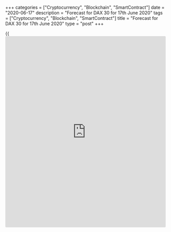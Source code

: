 +++
categories = ["Cryptocurrency", "Blockchain", "SmartContract"]
date = "2020-06-17"
description = "Forecast for DAX 30 for 17th June 2020"
tags = ["Cryptocurrency", "Blockchain", "SmartContract"]
title = "Forecast for DAX 30 for 17th June 2020"
type = "post"
+++

{{<iframe id="large-banner" src="https://www.bounty.group/#slide=5.0" width="100%" height="600" scrolling="no" style="border: 0px solid rgb(216, 221, 230); border-radius: 3px;">}}

June 17, 2020

June 17, 2020

DAX 30: Citius, Altius, FortiusDmitri Demidenko

## German stock index outruns US counterparts. And it’s just a beginning

The epic rally of [S&P 500][1] proved once again that stock indexes
recover faster than GDP after a recession. If this theorem is correct, a
faster growth of a stock market correlates with the corresponding
economy’s faster return to the trend. In this regard, the 40% rally of
S&P 500 from March’s maximums isn’t as impressive as German [DAX
30][2]’s 50% retracement from the bottom. Germany will recover faster
than the US. It is positive [news](https://www.letsplayfx.com/blog/forex-news-website/) for both the euro and the fans of the
eurozone’s largest economy.

Global [investor](https://www.fintechee.com/tutorial-for-forex-trading/investor-mode/)s had stood aside off European stock indexes for a long
time, fearing a split in the EU where rich countries didn’t feel glad
about having to help poorer members. Much changed after Berlin and Paris
took the initiative and suggested a large fiscal stimulus, which cheered
the markets up. According to BofA Merrill Lynch, the portfolio share of
European stocks increased by 24 pct over the last month. It’s the best
dynamics for any region for that period.

Germany is a ray of light and makes medium- and long-term prospects of
[DAX 30][2] brighter. The main drivers of the stock index are a hope for
a fast recovery of the German economy, large fiscal and monetary
stimuli, step-by-step improvement of corporate reports and a high global
risk appetite. According to the OECD’s forecasts, the German GDP will
reduce by 6.6% in 2020 in the absence of the second wave of COVID-19
(for comparison, the US GDP will drop 7.3%). Taking into account the
latest relief package of 130 billion euro, the Bundesbank expects that
the economy will fall 6.1% this year and recover 3.7% and 3.8% in
2021-2022, respectively.

 **OECD’s forecasts for GDP**

![LiteForex: Forecast for DAX 30 for 17th June 2020][3]

 _Source: Bloomberg._

A softer lockdown and the success of the German health care system
allowed reopening the national economy faster. The share of the people
employed in the most affected sectors in Germany is lower than in other
big states while the fiscal stimulus amount is higher. It allows
counting on a fast GDP growth as soon as the situation has been brought
back under control.

 **The share of the people employed in the hardest-hit sectors**

![LiteForex: Forecast for DAX 30 for 17th June 2020][4]

 _Source: Bloomberg._

 **Fiscal stimulus in % of GDP**

![LiteForex: Forecast for DAX 30 for 17th June 2020][5]

 _Source: Bloomberg._

The ECB’s firm intention to keep European bond market rates at a low
level and the big share of industrial stocks in the structure of [DAX
30][2] are bullish factors. Obviously, the industrial sector will be
recovering faster in the post-pandemic period than the service sector,
which will be afraid of the second wave.

I think that the main dangers to the German stock market are the
epidemiological situation’s worsening and a renewal of the US-China
trade war.  If these don’t happen, [DAX 30][2] may be bought safely at
resistance breakouts of 12,450 and 12,840. The initial targets are at
13,720 and 13,860.

* * *

P.S. Did you like my article? Share it in social networks: it will be
the best “thank you" :)

Ask me questions and comment below. I’ll be glad to answer your
questions and give necessary explanations.

 **Useful links:**

  * I recommend trying to trade with a reliable broker [here][6]. The system allows you to trade by yourself or copy successful traders from all across the globe.
  * Use my promo-code BLOG for getting deposit bonus 50% on LiteForex platform. Just enter this code in the appropriate field while [depositing][7] your trading account.
  * Telegram channel with high-quality analytics, Forex reviews, training articles, and other useful things for traders <t.me/liteforex>

## Price chart of FDAX in real time mode

![DAX 30: Citius, Altius, Fortius][8]

The content of this article reflects the author’s opinion and does not
necessarily reflect the official position of LiteForex. The material
published on this page is provided for informational purposes only and
should not be considered as the provision of investment advice for the
purposes of Directive 2004/39/EC.

Rate this article:

{{value}}

( {{count}} {{title}} )

   1. my.liteforex.com/trading/chart?symbol=SPX
   2. my.liteforex.com/trading/chart?symbol=FDAX&returnUrl=true
   3. cdn.liteforex.com/cache/uploads/blog_post/fundamental_analysis/forecast-gdp-17-06-20.jpg?w=30&s=d0c1d35f4f87cbbbbba1ecf3c40d4921
   4. cdn.liteforex.com/cache/uploads/blog_post/fundamental_analysis/labor-markets-17-06-20.jpg?w=30&s=c84ce3d730e1caba5c1fc77ab326492f
   5. cdn.liteforex.com/cache/uploads/blog_post/fundamental_analysis/fiscal-stimulus-17-06-20.jpg?w=30&s=fd70ce44239e9a1bd7ba45a41b4abe66
   6. my.liteforex.com/?category=analysts-opinions&slug=dax-30-citius-altius-fortius&openPopup=%2Fregistration%2Fpopup&utm_source=blog&utm_medium=article&utm_campaign=bonus
   7. my.liteforex.com/deposit/?category=analysts-opinions&slug=dax-30-citius-altius-fortius&promo_code=BLOG&utm_source=blog&utm_medium=article&utm_campaign=bonus
   8. cdn.liteforex.com/cache/uploads/blog_post/fundamental_analysis/liteforex-blog-dax-17-06-20.jpg?q=75&w=1000&s=e55d0600f34c6559cc2ec82e404643df